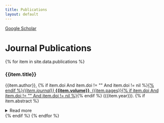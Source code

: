 ```yaml
---
title: Publications
layout: default
---
```


[Google Scholar](https://scholar.google.com/citations?user=Lt3avkAAAAAJ)
# Journal Publications
{% for item in site.data.publications %}
### {{item.title}}
{{item.author}}, {% if item.doi And item.doi != "" And item.doi != nil %}<a href="{{item.doi}}">{% endif %}<i>{{item.journal}}</i> <b>{{item.volume}}</b>, {{item.pages}}{% if item.doi And item.doi != "" And item.doi != nil %}</a>{% endif %} ({{item.year}}).
{% if item.abstract %}
<details>
<summary>Read more</summary>
<br>
{{item.abstract}}
</details>
{% endif %}
{% endfor %}